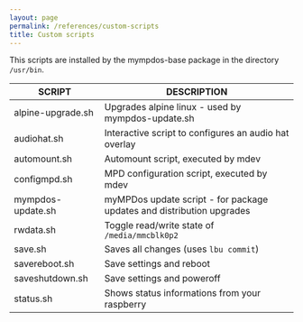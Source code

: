 ```yaml
---
layout: page
permalink: /references/custom-scripts
title: Custom scripts
---
```


This scripts are installed by the mympdos-base package in the directory `/usr/bin`.

| SCRIPT | DESCRIPTION |
| ------ | ----------- |
| alpine-upgrade.sh | Upgrades alpine linux - used by mympdos-update.sh |
| audiohat.sh | Interactive script to configures an audio hat overlay |
| automount.sh | Automount script, executed by mdev |
| configmpd.sh | MPD configuration script, executed by mdev |
| mympdos-update.sh | myMPDos update script - for package updates and distribution upgrades |
| rwdata.sh | Toggle read/write state of `/media/mmcblk0p2` |
| save.sh | Saves all changes (uses `lbu commit`) |
| savereboot.sh | Save settings and reboot |
| saveshutdown.sh | Save settings and poweroff |
| status.sh | Shows status informations from your raspberry |
